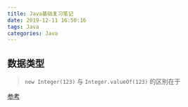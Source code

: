 ```yaml
---
title: Java基础复习笔记
date: 2019-12-11 16:50:16
tags: Java
categories: Java
---
```


## 数据类型

> `new Integer(123)` 与 `Integer.valueOf(123)` 的区别在于

[参考](https://stackoverflow.com/questions/9030817/differences-between-new-integer123-integer-valueof123-and-just-123)



